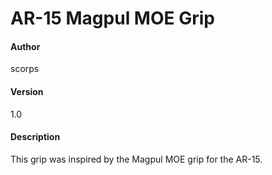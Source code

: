 # AR-15 Magpul MOE Grip

#### Author
scorps

#### Version
1.0

#### Description

This grip was inspired by the Magpul MOE grip for the AR-15.
